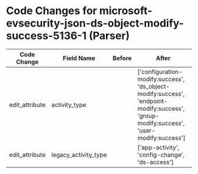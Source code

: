 # Code Changes for microsoft-evsecurity-json-ds-object-modify-success-5136-1 (Parser)

| Code Change | Field Name | Before | After |
|-------------|------------|--------|-------|
| edit_attribute | activity_type |  | ['configuration-modify:success', 'ds_object-modify:success', 'endpoint-modify:success', 'group-modify:success', 'user-modify:success'] |
| edit_attribute | legacy_activity_type |  | ['app-activity', 'config-change', 'ds-access'] |